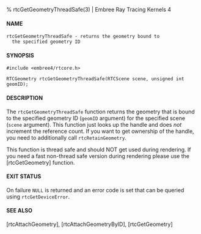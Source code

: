 % rtcGetGeometryThreadSafe(3) | Embree Ray Tracing Kernels 4

#### NAME

    rtcGetGeometryThreadSafe - returns the geometry bound to
      the specified geometry ID

#### SYNOPSIS

    #include <embree4/rtcore.h>

    RTCGeometry rtcGetGeometryThreadSafe(RTCScene scene, unsigned int geomID);

#### DESCRIPTION

The `rtcGetGeometryThreadSafe` function returns the geometry that is bound to
the specified geometry ID (`geomID` argument) for the specified scene
(`scene` argument). This function just looks up the handle and does
*not* increment the reference count. If you want to get ownership of
the handle, you need to additionally call `rtcRetainGeometry`.

This function is thread safe and should NOT get used during rendering.
If you need a fast non-thread safe version during rendering please use
the [rtcGetGeometry] function.


#### EXIT STATUS

On failure `NULL` is returned and an error code is set that can be
queried using `rtcGetDeviceError`.

#### SEE ALSO

[rtcAttachGeometry], [rtcAttachGeometryByID], [rtcGetGeometry]

